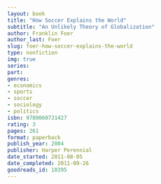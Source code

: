 ```yaml
---
layout: book
title: "How Soccer Explains the World"
subtitle: "An Unlikely Theory of Globalization"
author: Franklin Foer
author_last: Foer
slug: foer-how-soccer-explains-the-world
type: nonfiction
img: true
series: 
part: 
genres:
- economics
- sports
- soccer
- sociology
- politics
isbn: 9780060731427
rating: 3
pages: 261
format: paperback
publish_year: 2004
publisher: Harper Perennial
date_started: 2011-08-05
date_completed: 2011-09-26
goodreads_id: 10395
---
```

